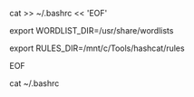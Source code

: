 cat >> ~/.bashrc << 'EOF'

export WORDLIST_DIR=/usr/share/wordlists

export RULES_DIR=/mnt/c/Tools/hashcat/rules

EOF

 cat ~/.bashrc

